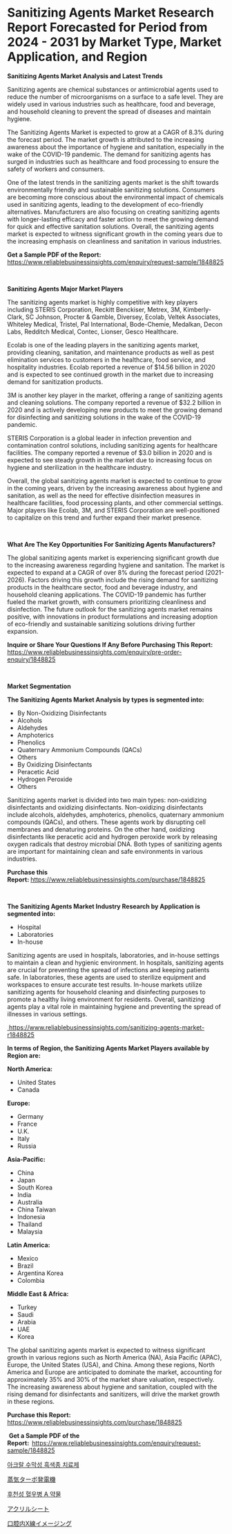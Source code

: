 <p><h1>Sanitizing Agents Market Research Report Forecasted for Period from 2024 -  2031 by Market Type, Market Application, and Region</h1></p><p><strong>Sanitizing Agents Market Analysis and Latest Trends</strong></p>
<p><p>Sanitizing agents are chemical substances or antimicrobial agents used to reduce the number of microorganisms on a surface to a safe level. They are widely used in various industries such as healthcare, food and beverage, and household cleaning to prevent the spread of diseases and maintain hygiene.</p><p>The Sanitizing Agents Market is expected to grow at a CAGR of 8.3% during the forecast period. The market growth is attributed to the increasing awareness about the importance of hygiene and sanitation, especially in the wake of the COVID-19 pandemic. The demand for sanitizing agents has surged in industries such as healthcare and food processing to ensure the safety of workers and consumers.</p><p>One of the latest trends in the sanitizing agents market is the shift towards environmentally friendly and sustainable sanitizing solutions. Consumers are becoming more conscious about the environmental impact of chemicals used in sanitizing agents, leading to the development of eco-friendly alternatives. Manufacturers are also focusing on creating sanitizing agents with longer-lasting efficacy and faster action to meet the growing demand for quick and effective sanitation solutions. Overall, the sanitizing agents market is expected to witness significant growth in the coming years due to the increasing emphasis on cleanliness and sanitation in various industries.</p></p>
<p><strong>Get a Sample PDF of the Report:&nbsp;</strong> <a href="https://www.reliablebusinessinsights.com/enquiry/request-sample/1848825">https://www.reliablebusinessinsights.com/enquiry/request-sample/1848825</a></p>
<p>&nbsp;</p>
<p><strong>Sanitizing Agents Major Market Players</strong></p>
<p><p>The sanitizing agents market is highly competitive with key players including STERIS Corporation, Reckitt Benckiser, Metrex, 3M, Kimberly-Clark, SC Johnson, Procter & Gamble, Diversey, Ecolab, Veltek Associates, Whiteley Medical, Tristel, Pal International, Bode-Chemie, Medalkan, Decon Labs, Redditch Medical, Contec, Lionser, Gesco Healthcare. </p><p>Ecolab is one of the leading players in the sanitizing agents market, providing cleaning, sanitation, and maintenance products as well as pest elimination services to customers in the healthcare, food service, and hospitality industries. Ecolab reported a revenue of $14.56 billion in 2020 and is expected to see continued growth in the market due to increasing demand for sanitization products.</p><p>3M is another key player in the market, offering a range of sanitizing agents and cleaning solutions. The company reported a revenue of $32.2 billion in 2020 and is actively developing new products to meet the growing demand for disinfecting and sanitizing solutions in the wake of the COVID-19 pandemic.</p><p>STERIS Corporation is a global leader in infection prevention and contamination control solutions, including sanitizing agents for healthcare facilities. The company reported a revenue of $3.0 billion in 2020 and is expected to see steady growth in the market due to increasing focus on hygiene and sterilization in the healthcare industry.</p><p>Overall, the global sanitizing agents market is expected to continue to grow in the coming years, driven by the increasing awareness about hygiene and sanitation, as well as the need for effective disinfection measures in healthcare facilities, food processing plants, and other commercial settings. Major players like Ecolab, 3M, and STERIS Corporation are well-positioned to capitalize on this trend and further expand their market presence.</p></p>
<p>&nbsp;</p>
<p><strong>What Are The Key Opportunities For Sanitizing Agents Manufacturers?</strong></p>
<p><p>The global sanitizing agents market is experiencing significant growth due to the increasing awareness regarding hygiene and sanitation. The market is expected to expand at a CAGR of over 8% during the forecast period (2021-2026). Factors driving this growth include the rising demand for sanitizing products in the healthcare sector, food and beverage industry, and household cleaning applications. The COVID-19 pandemic has further fueled the market growth, with consumers prioritizing cleanliness and disinfection. The future outlook for the sanitizing agents market remains positive, with innovations in product formulations and increasing adoption of eco-friendly and sustainable sanitizing solutions driving further expansion.</p></p>
<p><strong>Inquire or Share Your Questions If Any Before Purchasing This Report:</strong> <a href="https://www.reliablebusinessinsights.com/enquiry/pre-order-enquiry/1848825">https://www.reliablebusinessinsights.com/enquiry/pre-order-enquiry/1848825</a></p>
<p>&nbsp;</p>
<p><strong>Market Segmentation</strong></p>
<p><strong>The Sanitizing Agents Market Analysis by types is segmented into:</strong></p>
<p><ul><li>By Non-Oxidizing Disinfectants</li><li>Alcohols</li><li>Aldehydes</li><li>Amphoterics</li><li>Phenolics</li><li>Quaternary Ammonium Compounds (QACs)</li><li>Others</li><li>By Oxidizing Disinfectants</li><li>Peracetic Acid</li><li>Hydrogen Peroxide</li><li>Others</li></ul></p>
<p><p> Sanitizing agents market is divided into two main types: non-oxidizing disinfectants and oxidizing disinfectants. Non-oxidizing disinfectants include alcohols, aldehydes, amphoterics, phenolics, quaternary ammonium compounds (QACs), and others. These agents work by disrupting cell membranes and denaturing proteins. On the other hand, oxidizing disinfectants like peracetic acid and hydrogen peroxide work by releasing oxygen radicals that destroy microbial DNA. Both types of sanitizing agents are important for maintaining clean and safe environments in various industries.</p></p>
<p><strong>Purchase this Report:&nbsp;</strong><a href="https://www.reliablebusinessinsights.com/purchase/1848825">https://www.reliablebusinessinsights.com/purchase/1848825</a></p>
<p>&nbsp;</p>
<p><strong>The Sanitizing Agents Market Industry Research by Application is segmented into:</strong></p>
<p><ul><li>Hospital</li><li>Laboratories</li><li>In-house</li></ul></p>
<p><p>Sanitizing agents are used in hospitals, laboratories, and in-house settings to maintain a clean and hygienic environment. In hospitals, sanitizing agents are crucial for preventing the spread of infections and keeping patients safe. In laboratories, these agents are used to sterilize equipment and workspaces to ensure accurate test results. In-house markets utilize sanitizing agents for household cleaning and disinfecting purposes to promote a healthy living environment for residents. Overall, sanitizing agents play a vital role in maintaining hygiene and preventing the spread of illnesses in various settings.</p></p>
<p><a href="https://www.reliablebusinessinsights.com/sanitizing-agents-market-r1848825">&nbsp;https://www.reliablebusinessinsights.com/sanitizing-agents-market-r1848825</a></p>
<p><strong>In terms of Region, the Sanitizing Agents Market Players available by Region are:</strong></p>
<p>
    <p> <strong> North America: </strong>
        <ul>
            <li>United States</li>
            <li>Canada</li>
        </ul>
        </p> 
    <p> <strong> Europe: </strong>
        <ul>
            <li>Germany</li>
            <li>France</li>
            <li>U.K.</li>
            <li>Italy</li>
            <li>Russia</li>
        </ul>
        </p> 
    <p> <strong> Asia-Pacific: </strong>
        <ul>
            <li>China</li>
            <li>Japan</li>
            <li>South Korea</li>
            <li>India</li>
            <li>Australia</li>
            <li>China Taiwan</li>
            <li>Indonesia</li>
            <li>Thailand</li>
            <li>Malaysia</li>
        </ul>
        </p> 
    <p> <strong> Latin America: </strong>
        <ul>
            <li>Mexico</li>
            <li>Brazil</li>
            <li>Argentina Korea</li>
            <li>Colombia</li>
        </ul>
        </p> 
    <p> <strong> Middle East & Africa: </strong>
        <ul>
            <li>Turkey</li>
            <li>Saudi</li>
            <li>Arabia</li>
            <li>UAE</li>
            <li>Korea</li>
        </ul>
    </p>
    </p>
<p><p>The global sanitizing agents market is expected to witness significant growth in various regions such as North America (NA), Asia Pacific (APAC), Europe, the United States (USA), and China. Among these regions, North America and Europe are anticipated to dominate the market, accounting for approximately 35% and 30% of the market share valuation, respectively. The increasing awareness about hygiene and sanitation, coupled with the rising demand for disinfectants and sanitizers, will drive the market growth in these regions.</p></p>
<p><strong>Purchase this Report: </strong><a href="https://www.reliablebusinessinsights.com/purchase/1848825">https://www.reliablebusinessinsights.com/purchase/1848825</a></p>
<p>&nbsp;<strong>Get a Sample PDF of the Report:&nbsp;&nbsp;</strong><a href="https://www.reliablebusinessinsights.com/enquiry/request-sample/1848825">https://www.reliablebusinessinsights.com/enquiry/request-sample/1848825</a></p>
<p><strong></strong></p>
<p><p><a href="https://medium.com/@hulk678678/2024%EB%85%84%EB%B6%80%ED%84%B0-2031%EB%85%84%EA%B9%8C%EC%A7%80%EC%9D%98-%EC%95%84%ED%81%AC%EB%9F%B4-%EB%A0%8C%ED%8B%B0%EC%A7%84%EC%96%B4%EC%8A%A4-%EB%A9%9C%EB%9D%BC%ED%86%A0%EB%A7%88-%EC%95%BD%EB%AC%BC-%EC%8B%9C%EC%9E%A5-%EC%A0%90%EC%9C%A0%EC%9C%A8%EA%B3%BC-%EA%B2%BD%EC%9F%81-%ED%99%98%EA%B2%BD%EC%97%90-%EB%8C%80%ED%95%9C-%ED%86%B5%EC%B0%B0%EB%A0%A5-ec1db7ebaa9f">아크랄 수막성 흑색종 치료제</a></p><p><a href="https://github.com/WhitneyMurphy1982/Market-Research-Report-List-1/blob/main/7365124134801.md">蒸気ターボ発電機</a></p><p><a href="https://medium.com/@hulk678678/%ED%9A%8D%EB%93%9D%EC%84%B1-%ED%98%88%EC%9A%B0%ED%98%95-%EC%83%9D%EB%8F%84-a-%EC%95%BD%EB%AC%BC-%EC%8B%9C%EC%9E%A5-%EA%B7%9C%EB%AA%A8-%EC%A0%90%EC%9C%A0%EC%9C%A8-%EB%B0%8F-%ED%8A%B8%EB%A0%8C%EB%93%9C-%EB%B6%84%EC%84%9D-%EB%B3%B4%EA%B3%A0%EC%84%9C-%EC%A0%9C%ED%92%88%EB%B3%84-200iu-250iu-%EB%B0%8F-%EC%84%B8%EA%B7%B8%EB%A8%BC%ED%8A%B8-%EC%98%88%EC%B8%A1-2024-2031-9208f6fd3df7">후천성 혈우병 A 약물</a></p><p><a href="https://medium.com/@giygjksk10/%E8%A3%BD%E5%93%81%E3%82%BF%E3%82%A4%E3%83%97-%E3%82%A2%E3%83%97%E3%83%AA%E3%82%B1%E3%83%BC%E3%82%B7%E3%83%A7%E3%83%B3-%E5%9C%B0%E5%9F%9F-%E4%BC%81%E6%A5%AD%E5%88%A5%E3%81%AE%E3%82%B0%E3%83%AD%E3%83%BC%E3%83%90%E3%83%AB%E3%82%A2%E3%82%AF%E3%83%AA%E3%83%AB%E3%82%B7%E3%83%BC%E3%83%88%E5%B8%82%E5%A0%B4-%E6%A5%AD%E7%95%8C%E3%82%BB%E3%82%B0%E3%83%A1%E3%83%B3%E3%83%88%E3%81%AE%E8%A6%8B%E9%80%9A%E3%81%97-%E5%B8%82%E5%A0%B4%E8%A9%95%E4%BE%A1-%E7%AB%B6%E4%BA%89%E7%8A%B6%E6%B3%81-%E3%83%88%E3%83%AC%E3%83%B3%E3%83%89-%E3%81%8A%E3%82%88%E3%81%B3%E4%BA%88%E6%B8%AC-2024%E5%B9%B4-2031%E5%B9%B4-b3dc88c1e747">アクリルシート</a></p><p><a href="https://medium.com/@giygjksk10/%E3%82%B0%E3%83%AD%E3%83%BC%E3%83%90%E3%83%AB%E3%81%AA%E5%8F%A3%E8%85%94%E5%86%85x%E7%B7%9A%E6%92%AE%E5%BD%B1%E5%B8%82%E5%A0%B4%E8%A6%8F%E6%A8%A1%E3%81%AF-%E5%B9%B4%E5%B9%B3%E5%9D%87%E6%88%90%E9%95%B7%E7%8E%87-%E3%81%AB%E9%81%94%E3%81%99%E3%82%8B%E3%81%A8%E4%BA%88%E6%83%B3%E3%81%95%E3%82%8C%E3%81%A6%E3%81%8A%E3%82%8A-%E3%81%93%E3%81%AE%E3%83%AC%E3%83%9D%E3%83%BC%E3%83%88%E3%81%AF2024%E5%B9%B4%E3%81%8B%E3%82%892031%E5%B9%B4%E3%81%BE%E3%81%A7%E3%81%AE%E5%B8%82%E5%A0%B4%E6%88%90%E9%95%B7-%E3%83%88%E3%83%AC%E3%83%B3%E3%83%89-%E6%A9%9F%E4%BC%9A-%E3%81%8A%E3%82%88%E3%81%B3%E4%BA%88%E6%B8%AC%E3%82%92%E3%82%AB%E3%83%90%E3%83%BC%E3%81%97%E3%81%A6%E3%81%84%E3%81%BE%E3%81%99-46448ee20f7e">口腔内X線イメージング</a></p></p>